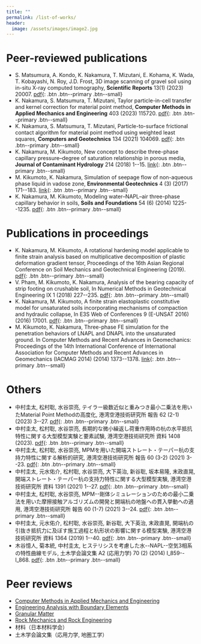 ```yaml
---
title: ""
permalink: /list-of-works/
header:
  image: /assets/images/image2.jpg
---
```


# Peer-reviewed publications
* S. Matsumura, A. Kondo, K. Nakamura, T. Mizutani, E. Kohama, K. Wada, T. Kobayashi, N. Roy, J.D. Frost, 3D image scanning of gravel soil using in-situ X-ray computed tomography, **Scientific Reports** 13(1) (2023) 20007. [pdf](https://www.nature.com/articles/s41598-023-46772-y.pdf){: .btn .btn--primary .btn--small}
* K. Nakamura, S. Matsumura, T. Mizutani, Taylor particle-in-cell transfer and kernel correction for material point method, **Computer Methods in Applied Mechanics and Engineering** 403 (2023) 115720. [pdf](https://www.sciencedirect.com/science/article/pii/S0045782522006752/pdf){: .btn .btn--primary .btn--small}
* K. Nakamura, S. Matsumura, T. Mizutani, Particle-to-surface frictional contact algorithm for material point method using weighted least squares, **Computers and Geotechnics** 134 (2021) 104069. [pdf](https://www.sciencedirect.com/science/article/pii/S0266352X21000732/pdf){: .btn .btn--primary .btn--small}
* K. Nakamura, M. Kikumoto, New concept to describe three-phase capillary pressure–degree of saturation relationship in porous media, **Journal of Contaminant Hydrology** 214 (2018) 1--15. [link](https://doi.org/10.1016/j.jconhyd.2018.03.008){: .btn .btn--primary .btn--small}
* M. Kikumoto, K. Nakamura, Simulation of seepage flow of non-aqueous phase liquid in vadose zone, **Environmental Geotechnics** 4 (3) (2017) 171--183. [link](https://doi.org/10.1680/jenge.15.00011){: .btn .btn--primary .btn--small}
* K. Nakamura, M. Kikumoto, Modeling water–NAPL–air three-phase capillary behavior in soils, **Soils and Foundations** 54 (6) (2014) 1225--1235. [pdf](https://www.sciencedirect.com/science/article/pii/S0038080614001334/pdf){: .btn .btn--primary .btn--small}

# Publications in proceedings

* K. Nakamura, M. Kikumoto, A rotational hardening model applicable to finite strain analysis based on multiplicative decomposition of plastic deformation gradient tensor, Proceedings of the 16th Asian Regional Conference on Soil Mechanics and Geotechnical Engineering (2019). [pdf](https://yo-1.ct.ntust.edu.tw:8887/tgssp/file/16ARC/file/TC103-009_JGS-077.pdf){: .btn .btn--primary .btn--small}
* V. Pham, M. Kikumoto, K. Nakamura, Analysis of the bearing capacity of strip footing on crushable soil, In Numerical Methods in Geotechnical Engineering IX 1 (2018) 227--235. [pdf](https://www.researchgate.net/profile/Mamoru-Kikumoto/publication/333953329_Analysis_of_the_bearing_capacity_of_strip_footing_on_crushable_soil/links/64664d4e66b4cb4f73bc9602/Analysis-of-the-bearing-capacity-of-strip-footing-on-crushable-soil.pdf){: .btn .btn--primary .btn--small}
* K. Nakamura, M. Kikumoto, A finite strain elastoplastic constitutive model for unsaturated soils incorporating mechanisms of compaction and hydraulic collapse, In E3S Web of Conferences 9 (E-UNSAT 2016) (2016) 17001. [pdf](https://www.researchgate.net/publication/308038797_A_finite_strain_elastoplastic_constitutive_model_for_unsaturated_soils_incorporating_mechanisms_of_compaction_and_hydraulic_collapse/fulltext/57d8079508ae601b39af8f03/A-finite-strain-elastoplastic-constitutive-model-for-unsaturated-soils-incorporating-mechanisms-of-compaction-and-hydraulic-collapse.pdf){: .btn .btn--primary .btn--small}
* M. Kikumoto, K. Nakamura, Three-phase FE simulation for the penetration behaviors of LNAPL and DNAPL into the unsaturated ground. In Computer Methods and Recent Advances in Geomechanics: Proceedings of the 14th International Conference of International Association for Computer Methods and Recent Advances in Geomechanics (IACMAG 2014) (2014) 1373--1378. [link](https://www.proquest.com/openview/a2202106d2a13f6d94fe9f49e0ebd3d4/1?pq-origsite=gscholar&cbl=2069212){: .btn .btn--primary .btn--small}

# Others

* 中村圭太, 松村聡, 水谷崇亮, テイラー級数近似と重みつき最小二乗法を用いたMaterial Point Methodの高度化, 港湾空港技術研究所 報告 62 (2-1) (2023) 3--27. [pdf](https://www.pari.go.jp/PDF/REPORT62-2-1text.pdf){: .btn .btn--primary .btn--small}
* 中村圭太, 松村聡, 水谷崇亮, 長期的な微小繰返し荷重作用時の杭の水平抵抗特性に関する大型模型実験と要素試験, 港湾空港技術研究所 資料 1408 (2023). [pdf](https://www.pari.go.jp/PDF/TECHNICALNOTE1408.pdf){: .btn .btn--primary .btn--small}
* 中村圭太, 松村聡, 水谷崇亮, MPMを用いた開端ストレート・テーパー杭の支持力特性に関する解析的研究, 港湾空港技術研究所 報告 60 (3-2) (2021) 3--23. [pdf](https://www.pari.go.jp/PDF/REPORT60-3-2.pdf){: .btn .btn--primary .btn--small}
* 中村圭太, 元水佑介, 松村聡, 水谷崇亮, 大下英治, 新谷聡, 坂本易隆, 末政直晃, 開端ストレート・テーパー杭の支持力特性に関する大型模型実験, 港湾空港技術研究所 資料 1391 (2021) 1--27. [pdf](https://www.pari.go.jp/PDF/TECHNICALNOTE1391.pdf){: .btn .btn--primary .btn--small}
* 中村圭太, 松村聡, 水谷崇亮, MPM--剛体シミュレーションのための最小二乗法を用いた摩擦接触アルゴリズムの開発と開端杭の地盤への貫入挙動への適用, 港湾空港技術研究所 報告 60 (1-7) (2021) 3--24. [pdf](https://www.pari.go.jp/PDF/REPORT60-1-7.pdf){: .btn .btn--primary .btn--small}
* 中村圭太, 元水佑介, 松村聡, 水谷崇亮, 新谷聡, 大下英治, 末政直晃, 開端杭の引抜き抵抗力に及ぼす施工過程と杭形状の影響に関する模型実験, 港湾空港技術研究所 資料 1364 (2019) 1--40. [pdf](https://www.pari.go.jp/PDF/TECHNICALNOTE1364.pdf){: .btn .btn--primary .btn--small}
* 木谷憶人, 菊本統, 中村圭太, ヒステリシスを考慮した水--NAPL--空気3相系の特性曲線モデル, 土木学会論文集 A2 (応用力学) 70 (2) (2014) I_859--I_868. [pdf](https://www.jstage.jst.go.jp/article/jscejam/70/2/70_I_859/_pdf/-char/ja){: .btn .btn--primary .btn--small}

# Peer reviews

* [Computer Methods in Applied Mechanics and Engineering](https://www.sciencedirect.com/journal/computer-methods-in-applied-mechanics-and-engineering)
* [Engineering Analysis with Boundary Elements](https://www.sciencedirect.com/journal/engineering-analysis-with-boundary-elements)
* [Granular Matter](https://www.springer.com/journal/10035)
* [Rock Mechanics and Rock Engineering](https://www.springer.com/journal/603)
* 材料（日本材料学会）
* 土木学会論文集（応用力学, 地圏工学）

